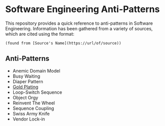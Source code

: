 # Software Engineering Anti-Patterns

This repository provides a quick reference to anti-patterns in Software Engineering. Information has been gathered from a variety of sources, which are cited using the format:

`(found from [Source's Name](https://url/of/source))`

## Anti-Patterns

* Anemic Domain Model
* Busy Waiting
* Diaper Pattern
* [Gold Plating](https://github.com/asahnoun/Anti-Patterns/blob/master/gold_plating.md)
* Loop-Switch Sequence
* Object Orgy
* Reinvent The Wheel
* Sequence Coupling
* Swiss Army Knife
* Vendor Lock-in

